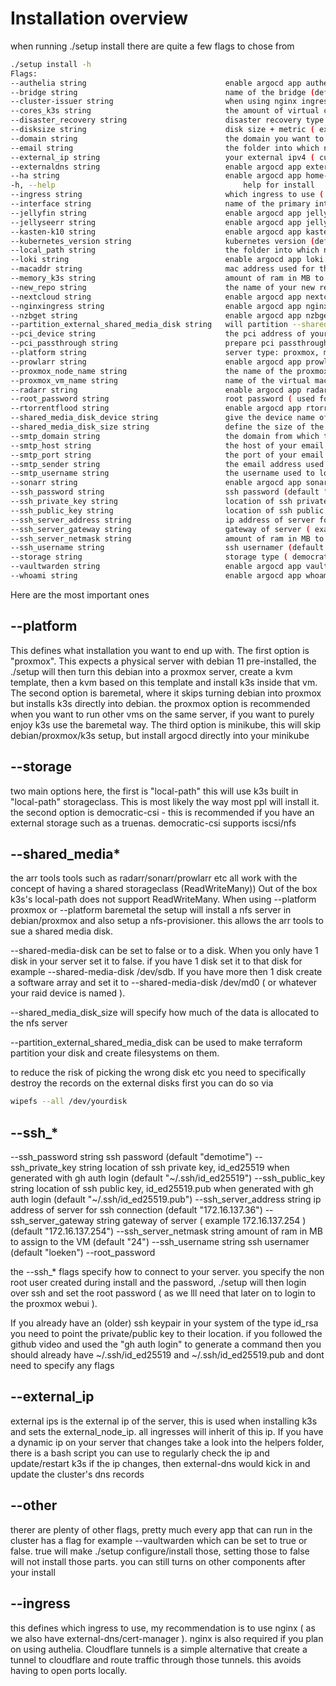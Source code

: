 # Installation overview

when running ./setup install there are quite a few flags to chose from

```bash
./setup install -h
Flags:
--authelia string                               enable argocd app authelia (default "false")
--bridge string                                 name of the bridge (default "vmbr0")
--cluster-issuer string                         when using nginx ingress, select cluster issuer ( staging / prod ) (default "staging")
--cores_k3s string                              the amount of virtual cores to pass to the k3s vm (default "10")
--disaster_recovery string                      disaster recovery type (default "k10")
--disksize string                               disk size + metric ( example: 100G ) (default "100G")
--domain string                                 the domain you want to use
--email string                                  the folder into which new_repo will be cloned into
--external_ip string                            your external ipv4 ( curl -4 ifconfig.co ) (default "1.2.3.4")
--externaldns string                            enable argocd app external-dns (default "false")
--ha string                                     enable argocd app home-assistant (default "false")
-h, --help                                          help for install
--ingress string                                which ingress to use ( nginx/cloudflaretunnel ) (default "cloudflaretunnel")
--interface string                              name of the primary interface (default "enp3s0")
--jellyfin string                               enable argocd app jellyfin (default "false")
--jellyseerr string                             enable argocd app jellyseerr (default "false")
--kasten-k10 string                             enable argocd app kasten-k10 (default "false")
--kubernetes_version string                     kubernetes version (default "v1.25.6+k3s1")
--local_path string                             the folder into which new_repo will be cloned into
--loki string                                   enable argocd app loki (default "false")
--macaddr string                                mac address used for the k3s vm (default "6E:1F:26:B6:DF:20")
--memory_k3s string                             amount of ram in MB to assign to the VM  (default "28672")
--new_repo string                               the name of your new repo
--nextcloud string                              enable argocd app nextcloud (default "false")
--nginxingress string                           enable argocd app nginx-ingress (default "false")
--nzbget string                                 enable argocd app nzbget (default "false")
--partition_external_shared_media_disk string   will partition --shared-media-disk-device (default "false")
--pci_device string                             the pci address of your gpu ( lspci |grep VGA ) (default "0000:02:00.0")
--pci_passthrough string                        prepare pci passthrough (default "intel")
--platform string                               server type: proxmox, minikube, baremetal (default "proxmox")
--prowlarr string                               enable argocd app prowlarr (default "false")
--proxmox_node_name string                      the name of the proxmox node ( hostname ) (default "beelink-sei12")
--proxmox_vm_name string                        name of the virtual machine in proxmox (default "k3s-beelink-01")
--radarr string                                 enable argocd app radarr (default "false")
--root_password string                          root password ( used for login to proxmox ) (default "topsecure")
--rtorrentflood string                          enable argocd app rtorrent-flood (default "false")
--shared_media_disk_device string               give the device name of your external shared media disk (default "sda")
--shared_media_disk_size string                 define the size of the shared media disk (default "100Gi")
--smtp_domain string                            the domain from which the email is sent from (default "example.com")
--smtp_host string                              the host of your email server (default "mail.example.com")
--smtp_port string                              the port of your email server (default "587")
--smtp_sender string                            the email address used to send emails (default "homelab@example.com")
--smtp_username string                          the username used to login to your email (default "homelab@example.com")
--sonarr string                                 enable argocd app sonarr (default "false")
--ssh_password string                           ssh password (default "demotime")
--ssh_private_key string                        location of ssh private key, id_ed25519 when generated with gh auth login (default "~/.ssh/id_ed25519")
--ssh_public_key string                         location of ssh public key, id_ed25519.pub when generated with gh auth login (default "~/.ssh/id_ed25519.pub")
--ssh_server_address string                     ip address of server for ssh connection (default "172.16.137.36")
--ssh_server_gateway string                     gateway of server ( example 172.16.137.254 ) (default "172.16.137.254")
--ssh_server_netmask string                     amount of ram in MB to assign to the VM  (default "24")
--ssh_username string                           ssh usernamer (default "loeken")
--storage string                                storage type ( democratic-csi, local-path, ceph ) (default "local-path")
--vaultwarden string                            enable argocd app vaultwarden (default "false")
--whoami string                                 enable argocd app whoami (default "true")
```


Here are the most important ones

## --platform

This defines what installation you want to end up with. The first option is "proxmox". This expects a physical server with debian 11 pre-installed, the ./setup will then turn this debian into a proxmox server, create a kvm template, then a kvm based on this template and install k3s inside that vm. The second option is baremetal, where it skips turning debian into proxmox but installs k3s directly into debian. the proxmox option is recommended when you want to run other vms on the same server, if you want to purely enjoy k3s use the baremetal way. The third option is minikube, this will skip debian/proxmox/k3s setup, but install argocd directly into your minikube

## --storage
two main options here, the first is "local-path" this will use k3s built in "local-path" storageclass. This is most likely the way most ppl will install it. the second option is democratic-csi - this is recommended if you have an external storage such as a truenas. democratic-csi supports iscsi/nfs

## --shared_media*

the arr tools tools such as radarr/sonarr/prowlarr etc all work with the concept of having a shared storageclass (ReadWriteMany)) Out of the box k3s's local-path does not support ReadWriteMany. When using --platform proxmox or --platform baremetal the setup will install a nfs server in debian/proxmox and also setup a nfs-provisioner. this allows the arr tools to sue a shared media disk.

--shared-media-disk can be set to false or to a disk. When you only have 1 disk in your server set it to false. if you have 1 disk set it to that disk for example --shared-media-disk /dev/sdb. If you have more then 1 disk create a software array and set it to --shared-media-disk /dev/md0 ( or whatever your raid device is named ).

--shared_media_disk_size will specify how much of the data is allocated to the nfs server

--partition_external_shared_media_disk can be used to make terraform partition your disk and create filesystems on them.

to reduce the risk of picking the wrong disk etc you need to specifically destroy the records on the external disks first you can do so via
```bash
wipefs --all /dev/yourdisk
```

## --ssh_*

--ssh_password string                           ssh password (default "demotime")
--ssh_private_key string                        location of ssh private key, id_ed25519 when generated with gh auth login (default "~/.ssh/id_ed25519")
--ssh_public_key string                         location of ssh public key, id_ed25519.pub when generated with gh auth login (default "~/.ssh/id_ed25519.pub")
--ssh_server_address string                     ip address of server for ssh connection (default "172.16.137.36")
--ssh_server_gateway string                     gateway of server ( example 172.16.137.254 ) (default "172.16.137.254")
--ssh_server_netmask string                     amount of ram in MB to assign to the VM  (default "24")
--ssh_username string                           ssh usernamer (default "loeken")
--root_password

the --ssh_* flags specify how to connect to your server. you specify the non root user created during install and the password, ./setup will then login over ssh and set the root password ( as we lll need that later on to login to the proxmox webui ).

If you already have an (older) ssh keypair in your system of the type id_rsa you need to point the private/public key to their location. if you followed the github video and used the "gh auth login" to generate a command then you should already have ~/.ssh/id_ed25519 and ~/.ssh/id_ed25519.pub and dont need to specify any flags

## --external_ip 

external ips is the external ip of the server, this is used when installing k3s and sets the external_node_ip. all ingresses will inherit of this ip. If you have a dynamic ip on your server that changes take a look into the helpers folder, there is a bash script you can use to regularly check the ip and update/restart k3s if the ip changes, then external-dns would kick in and update the cluster's dns records

## --other
therer are plenty of other flags, pretty much every app that can run in the cluster has a flag for example --vaultwarden which can be set to true or false. true will make ./setup configure/install those, setting those to false will not install those parts. you can still turns on other components after your install

## --ingress
this defines which ingress to use, my recommendation is to use nginx ( as we also have external-dns/cert-manager ). nginx is also required if you plan on using authelia.
Cloudflare tunnels is a simple alternative that create a tunnel to cloudflare and route traffic through those tunnels. this avoids having to open ports locally.
